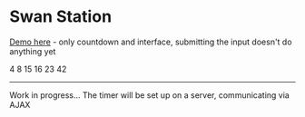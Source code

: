 # Swan Station

[Demo here](http://lost.matronator.com) - only countdown and interface, submitting the input doesn't do anything yet

4 8 15 16 23 42

---

Work in progress... The timer will be set up on a server, communicating via AJAX
